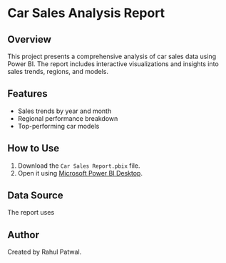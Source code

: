 # Car Sales Analysis Report

## Overview
This project presents a comprehensive analysis of car sales data using Power BI. The report includes interactive visualizations and insights into sales trends, regions, and models.

## Features
- Sales trends by year and month
- Regional performance breakdown
- Top-performing car models

## How to Use
1. Download the `Car Sales Report.pbix` file.
2. Open it using [Microsoft Power BI Desktop](https://powerbi.microsoft.com/desktop/).

## Data Source
The report uses 

## Author
Created by Rahul Patwal.
